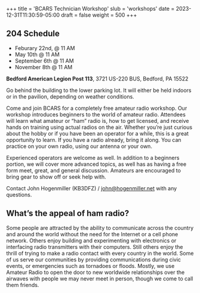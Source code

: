 +++
title = 'BCARS Technician Workshop'
slub = 'workshops'
date = 2023-12-31T11:30:59-05:00
draft = false
weight = 500
+++

## 204 Schedule

- Feburary 22nd, @ 11 AM
- May 10th @ 11 AM
- September 6th @ 11 AM
- November 8th @ 11 AM

**Bedford American Legion Post 113**, 3721 US-220 BUS, Bedford, PA 15522

Go behind the building to the lower parking lot. It will either be held indoors or in the pavilion, depending on weather conditions.

Come and join BCARS for a completely free amateur radio workshop. Our workshop introduces beginners to the world of amateur radio. Attendees will learn what amateur or “ham” radio is, how to get licensed, and receive hands on training using actual radios on the air. Whether you’re just curious about the hobby or if you have been an operator for a while, this is a great opportunity to learn. If you have a radio already, bring it along. You can practice on your own radio, using our antenna or your own.

Experienced operators are welcome as well. In addition to a beginners portion, we will cover more advanced topics, as well has as having a free form meet, great, and general discussion. Amateurs are encouraged to bring gear to show off or seek help with.

Contact John Hogenmiller (KB3DFZ) / john@hogenmiller.net with any questions.

## What’s the appeal of ham radio?

Some people are attracted by the ability to communicate across the country and around the world without the need for the Internet or a cell phone network. Others enjoy building and experimenting with electronics or interfacing radio transmitters with their computers. Still others enjoy the thrill of trying to make a radio contact with every country in the world. Some of us serve our communities by providing communications during civic events, or emergencies such as tornadoes or floods. Mostly, we use Amateur Radio to open the door to new worldwide relationships over the airwaves with people we may never meet in person, though we come to call them friends.

